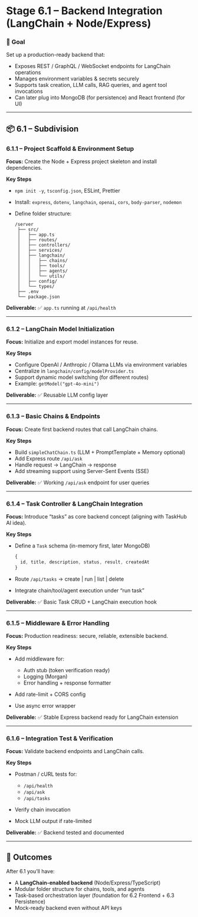 # **Stage 6.1 – Backend Integration (LangChain + Node/Express)**

### 🎯 **Goal**

Set up a production-ready backend that:

- Exposes REST / GraphQL / WebSocket endpoints for LangChain operations
- Manages environment variables & secrets securely
- Supports task creation, LLM calls, RAG queries, and agent tool invocations
- Can later plug into MongoDB (for persistence) and React frontend (for UI)

---

## **📦 6.1 – Subdivision**

### **6.1.1 – Project Scaffold & Environment Setup**

**Focus:** Create the Node + Express project skeleton and install dependencies.

**Key Steps**

- `npm init -y`, `tsconfig.json`, ESLint, Prettier
- Install: `express`, `dotenv`, `langchain`, `openai`, `cors`, `body-parser`, `nodemon`
- Define folder structure:

  ```
  /server
   ├── src/
   │   ├── app.ts
   │   ├── routes/
   │   ├── controllers/
   │   ├── services/
   │   ├── langchain/
   │   │   ├── chains/
   │   │   ├── tools/
   │   │   ├── agents/
   │   │   └── utils/
   │   ├── config/
   │   └── types/
   ├── .env
   └── package.json
  ```

**Deliverable:** ✅ `app.ts` running at `/api/health`

---

### **6.1.2 – LangChain Model Initialization**

**Focus:** Initialize and export model instances for reuse.

**Key Steps**

- Configure OpenAI / Anthropic / Ollama LLMs via environment variables
- Centralize in `langchain/config/modelProvider.ts`
- Support dynamic model switching (for different routes)
- Example: `getModel("gpt-4o-mini")`

**Deliverable:** ✅ Reusable LLM config layer

---

### **6.1.3 – Basic Chains & Endpoints**

**Focus:** Create first backend routes that call LangChain chains.

**Key Steps**

- Build `simpleChatChain.ts` (LLM + PromptTemplate + Memory optional)
- Add Express route `/api/ask`
- Handle request → LangChain → response
- Add streaming support using Server-Sent Events (SSE)

**Deliverable:** ✅ Working `/api/ask` endpoint for user queries

---

### **6.1.4 – Task Controller & LangChain Integration**

**Focus:** Introduce “tasks” as core backend concept (aligning with TaskHub AI idea).

**Key Steps**

- Define a `Task` schema (in-memory first, later MongoDB)

  ```ts
  {
    id, title, description, status, result, createdAt
  }
  ```

- Route `/api/tasks` → create | run | list | delete
- Integrate chain/tool/agent execution under “run task”

**Deliverable:** ✅ Basic Task CRUD + LangChain execution hook

---

### **6.1.5 – Middleware & Error Handling**

**Focus:** Production readiness: secure, reliable, extensible backend.

**Key Steps**

- Add middleware for:

  - Auth stub (token verification ready)
  - Logging (Morgan)
  - Error handling + response formatter

- Add rate-limit + CORS config
- Use async error wrapper

**Deliverable:** ✅ Stable Express backend ready for LangChain extension

---

### **6.1.6 – Integration Test & Verification**

**Focus:** Validate backend endpoints and LangChain calls.

**Key Steps**

- Postman / cURL tests for:

  - `/api/health`
  - `/api/ask`
  - `/api/tasks`

- Verify chain invocation
- Mock LLM output if rate-limited

**Deliverable:** ✅ Backend tested and documented

---

## **🧩 Outcomes**

After 6.1 you’ll have:

- A **LangChain-enabled backend** (Node/Express/TypeScript)
- Modular folder structure for chains, tools, and agents
- Task-based orchestration layer (foundation for 6.2 Frontend + 6.3 Persistence)
- Mock-ready backend even without API keys
